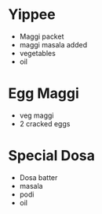 # Yippee

* Maggi packet
* maggi masala added
* vegetables
* oil

# Egg Maggi
* veg maggi
* 2 cracked eggs

# Special Dosa
* Dosa batter
* masala
* podi
* oil